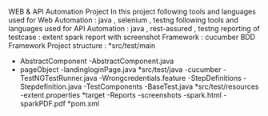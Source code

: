 WEB & API Automation Project 
In this project following tools and languages used for Web Automation : java , selenium , testng 
following tools and languages used for API Automation : java , rest-assured , testng
reporting of testcase : extent spark report with screenshot
Framework : cucumber BDD Framework
Project structure :
*src/test/main
  - AbstractComponent
   -AbstractComponent.java
  - pageObject
   -landingloginPage.java
*src/test/java
   -cucumber
    -TestNGTestRunner.java
    -Wrongcredentials.feature
   -StepDefinitions
    -Stepdefinition.java
   -TestComponents
    -BaseTest.java
*src/test/resources
    -extent.properties
*target
  -Reports
    -screenshots
    -spark.html
    -sparkPDF.pdf
*pom.xml
